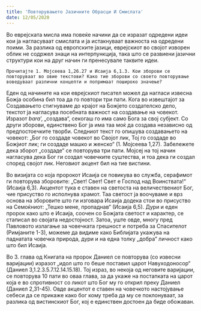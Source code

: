 ```yaml
---
title: 'Повторувањето Јазичните Обрасци И Смислата'
date: 12/05/2020
---
```


Во еврејската мисла има повеќе начини да се изразат одредени идеи кои ја нагласуваат смислата и ја истакнуваат важноста на одредени поими. За разлика од европските јазици, еврејскиот во својот изворен облик не содржел знаци на интерпункција, така што се развиени јазични структури кои на друг начин ги пренесувале таквите идеи.

`Прочитајте 1. Мојсеева 1,26.27 и Исаија 6,1.3. Кои зборови се повторуваат во овие текстови? Како тие зборови со своето повторување воведуваат различни концепти и попримаат пошироко значење?`

Еден од начините на кои еврејскиот писател можел да нагласи извесна Божја особина бил тоа да го повтори три пати. Кога во извештајот за Создавањето стигнуваме до крајот на Божјето создателско дело, текстот ја нагласува посебната важност на создавање на човекот. Изразот *bara*’, „создава“, секогаш го има само Бога за свој субјект. Со други зборови, единствено Бог ја има таа моќ да создава независно од предпостоечките творби. Следниот текст го опишува создавањето на човекот: „Бог го создаде човекот во Својот лик, Тој го создаде во Божјиот лик; ги создаде машко и женско“ (1. Мојсеева 1,27). Забележете дека зборот „создаде“ се повторува три пати. Мојсеј на тој начин нагласува дека Бог ги создал човечките суштества, и тоа дека ги создал според својот лик. Неговиот акцент бил на тие вистини.

Во визијата со која пророкот Исаија се повикува во служба, серафимот ги повторува зборовите: „Свет! Свет! Свет е Господ над Воинствата!“ (Исаија 6,3). Акцентот тука е ставен на светоста на величествениот Бог, чие присуство го исполнува храмот. Таа светост ја воочуваме и врз основа на зборовите што ги изговара Исаија додека стои во присуство на Семоќниот: „Тешко мене, пропаднав“ (Исаија 6,5). Дури и еден пророк како што е Исаија, соочен со Божјата светост и карактер, се стаписал во својата недостојност. Затоа, уште овде, многу пред Павловото излагање за човечката грешност и потреба за Спасителот (Римјаните 1-3), можеме да видиме како Библијата укажува на паднатата човечка природа, дури и на една толку „добра“ личност како што бил Исаија.

Во 3. глава од Книгата на пророк Даниел се повторува (со извесни варијации) изразот „идол што го беше поставил царот Навуходоносор“ (Даниел 3,1.2.3.5.7.12.14.15.18). Тој израз, во некоја од неговите варијации, се повторува 10 пати во оваа глава, за да укаже на постапката на царот која е во спротивност со ликот што Бог му го открил преку Даниел (Даниел 2,31-45). Овде акцентот е ставен на човечкото настојување себеси да се прикаже како бог кому треба да му се поклонуваат, за разлика од вистинскиот Бог, кој е единствен достоен да биде обожаван.
